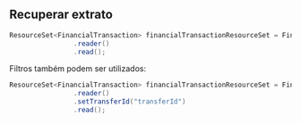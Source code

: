 ## Recuperar extrato
```java
ResourceSet<FinancialTransaction> financialTransactionResourceSet = FinancialTransaction
                .reader()
                .read();
```

Filtros também podem ser utilizados:
```java
ResourceSet<FinancialTransaction> financialTransactionResourceSet = FinancialTransaction
                .reader()
                .setTransferId("transferId")
                .read();
```